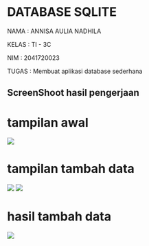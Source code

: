 # DATABASE SQLITE

NAMA  : ANNISA AULIA NADHILA

KELAS : TI - 3C

NIM   : 2041720023

TUGAS : Membuat aplikasi database sederhana

## ScreenShoot hasil pengerjaan

# tampilan awal
![](Screenshoot/database1.png)


# tampilan tambah data
![](Screenshoot/database2.png)
![](Screenshoot/database3.png)

# hasil tambah data
![](Screenshoot/database4.png)






